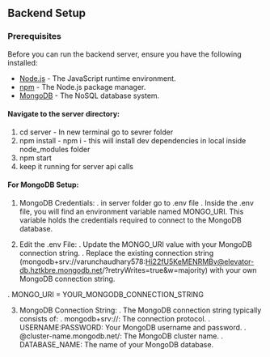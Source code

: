 ## Backend Setup

### Prerequisites

Before you can run the backend server, ensure you have the following installed:

- [Node.js](https://nodejs.org/) - The JavaScript runtime environment.
- [npm](https://www.npmjs.com/) - The Node.js package manager.
- [MongoDB](https://www.mongodb.com/) - The NoSQL database system.

#### Navigate to the server directory:
1. cd server - In new terminal go to sevrer folder 
2. npm install - npm i - this will install dev dependencies in local inside node_modules folder
3. npm start
4. keep it running for server api calls


#### For MongoDB Setup:
1. MongoDB Credentials:
. in server folder go to .env file 
. Inside the .env file, you will find an environment variable named MONGO_URI. This variable holds the credentials required to connect to the MongoDB database.

2. Edit the .env File:
. Update the MONGO_URI value with your MongoDB connection string.
. Replace the existing connection string
 (mongodb+srv://varunchaudhary578:Hi22fU5KeMENRMBv@elevator-db.hztkbre.mongodb.net/?retryWrites=true&w=majority) with your own MongoDB connection string.

. MONGO_URI = YOUR_MONGODB_CONNECTION_STRING

3. MongoDB Connection String:
. The MongoDB connection string typically consists of:
. mongodb+srv://: The connection protocol.
. USERNAME:PASSWORD: Your MongoDB username and password.
. @cluster-name.mongodb.net/: The MongoDB cluster name.
. DATABASE_NAME: The name of your MongoDB database.
